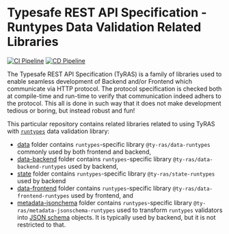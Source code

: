 # Typesafe REST API Specification - Runtypes Data Validation Related Libraries

[![CI Pipeline](https://github.com/ty-ras/data-runtypes/actions/workflows/ci.yml/badge.svg)](https://github.com/ty-ras/data-runtypes/actions/workflows/ci.yml)
[![CD Pipeline](https://github.com/ty-ras/data-runtypes/actions/workflows/cd.yml/badge.svg)](https://github.com/ty-ras/data-runtypes/actions/workflows/cd.yml)

The Typesafe REST API Specification (TyRAS) is a family of libraries used to enable seamless development of Backend and/or Frontend which communicate via HTTP protocol.
The protocol specification is checked both at compile-time and run-time to verify that communication indeed adhers to the protocol.
This all is done in such way that it does not make development tedious or boring, but instead robust and fun!

This particular repository contains related libraries related to using TyRAS with [`runtypes`](https://github.com/pelotom/runtypes) data validation library:
- [data](./data) folder contains `runtypes`-specific library `@ty-ras/data-runtypes` commonly used by both frontend and backend,
- [data-backend](./data-backend) folder contains `runtypes`-specific library `@ty-ras/data-backend-runtypes` used by backend,
- [state](./state) folder contains `runtypes`-specific library `@ty-ras/state-runtypes` used by backend 
- [data-frontend](./data-frontend) folder contains `runtypes`-specific library `@ty-ras/data-frontend-runtypes` used by frontend, and
- [metadata-jsonchema](./metadata-jsonschema) folder contains `runtypes`-specific library `@ty-ras/metadata-jsonschema-runtypes` used to transform `runtypes` validators into [JSON schema](https://json-schema.org/) objects.
  It is typically used by backend, but it is not restricted to that.